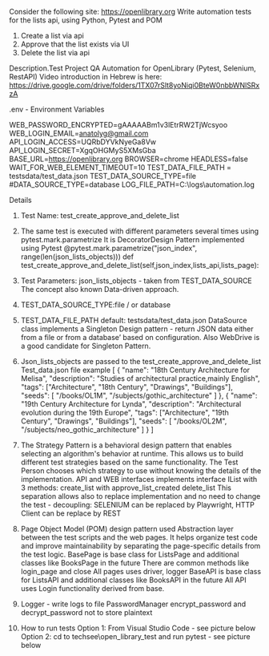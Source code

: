 Consider the following site: https://openlibrary.org
Write automation tests for the  lists api, using Python, Pytest and POM
1. Create a list via api
2. Approve that the list exists via UI
3. Delete the list via api

Description.Test Project QA Automation for OpenLibrary (Pytest, Selenium, RestAPI)
Video introduction in Hebrew is here: https://drive.google.com/drive/folders/1TX07rSlt8yoNiqi0BteW0nbbWNlSRxzA

.env   - Environment Variables

WEB_PASSWORD_ENCRYPTED=gAAAAABm1v3lEtrRW2TjWcsyoo
WEB_LOGIN_EMAIL=anatolyg@gmail.com
API_LOGIN_ACCESS=UQRbDYVkNyeGa8Vw
API_LOGIN_SECRET=XgqOHGMyS5XMsGba
BASE_URL=https://openlibrary.org
BROWSER=chrome
HEADLESS=false
WAIT_FOR_WEB_ELEMENT_TIMEOUT=10
TEST_DATA_FILE_PATH = testsdata/test_data.json
TEST_DATA_SOURCE_TYPE=file
#DATA_SOURCE_TYPE=database
LOG_FILE_PATH=C:\logs\automation.log

Details

1. Test Name: test_create_approve_and_delete_list

2. The same test is executed with different parameters several times using  pytest.mark.parametrize
It is DecoratorDesign Pattern implemented using Pytest
 @pytest.mark.parametrize("json_index", range(len(json_lists_objects)))
 def test_create_approve_and_delete_list(self,json_index,lists_api,lists_page):

3. Test Parameters: json_lists_objects - taken from TEST_DATA_SOURCE
The concept also known Data-driven  approach.

4. TEST_DATA_SOURCE_TYPE:file / or database

5. TEST_DATA_FILE_PATH default: testsdata/test_data.json
DataSource class implements a Singleton Design pattern - 
return JSON data either from a file or from a database’ based on configuration.
Also WebDrive is a good candidate for Singleton Pattern.

6. Json_lists_objects are passed to the test_create_approve_and_delete_list
Test_data.json file example
[
    {
        "name": "18th Century Architecture for Melisa",
        "description": "Studies of architectural practice,mainly English",
        "tags": ["Architecture", "18th Century", "Drawings", "Buildings"],
        "seeds": [
            "/books/OL1M",
            "/subjects/gothic_architecture"
        ]
    },
    {
        "name": "19th Century Architecture for Lynda",
        "description": "Architectural evolution during the 19th Europe",
        "tags": ["Architecture", "19th Century", "Drawings", "Buildings"],
        "seeds": [
            "/books/OL2M",
            "/subjects/neo_gothic_architecture"
        ]
    }
]
7. The Strategy Pattern is a behavioral design pattern that enables selecting an algorithm's behavior at runtime.
This allows us to build different test strategies based on the same functionality. 
The Test Person chooses which strategy to use without knowing the details of the implementation.
API and WEB interfaces implements interface IList with 3 methods: 
create_list with 
approve_list_created
delete_list
This separation allows also to replace implementation and no need to change the test - decoupling: SELENIUM can be replaced by Playwright, HTTP Client can be  replace by REST 
8. Page Object Model (POM) design pattern used
Abstraction layer between the test scripts and the web pages.
It helps organize test code and improve maintainability by separating the page-specific details from the test logic.
BasePage is base class for ListsPage and additional classes like BooksPage  in the future
There are common methods like login_page and close
All pages uses driver, logger
BaseAPI is base class for ListsAPI and additional classes like BooksAPI in the future
All API uses Login functionality derived from base. 
9. Logger - write logs to file 
PasswordManager encrypt_password and decrypt_password not to store plaintext 
10. How to run tests
Option 1: From Visual Studio Code  - see picture below
Option 2: cd to techsee\open_library_test and run  pytest  - see picture below
